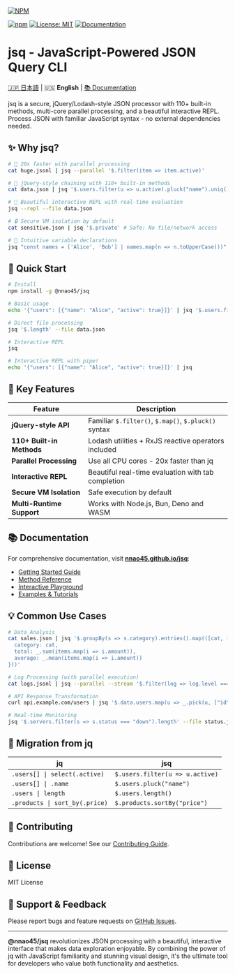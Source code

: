 [![NPM](https://nodei.co/npm/@nnao45/jsq.png)](https://www.npmjs.com/package/@nnao45/jsq)


[![npm](https://img.shields.io/npm/v/@nnao45/jsq.svg)](https://www.npmjs.com/package/@nnao45/jsq)
[![License: MIT](https://img.shields.io/badge/License-MIT-yellow.svg)](https://opensource.org/licenses/MIT)
[![Documentation](https://img.shields.io/badge/docs-nnao45.github.io%2Fjsq-blue)](https://nnao45.github.io/jsq)

# jsq - JavaScript-Powered JSON Query CLI

[🇯🇵 日本語](README.ja.md) | 🇺🇸 **English** | [📚 Documentation](https://nnao45.github.io/jsq)

jsq is a secure, jQuery/Lodash-style JSON processor with 110+ built-in methods, multi-core parallel processing, and a beautiful interactive REPL. Process JSON with familiar JavaScript syntax - no external dependencies needed.

## ✨ Why jsq?

```bash
# 🚀 20x faster with parallel processing
cat huge.jsonl | jsq --parallel '$.filter(item => item.active)'

# 🔗 jQuery-style chaining with 110+ built-in methods  
cat data.json | jsq '$.users.filter(u => u.active).pluck("name").uniq()'

# 🎨 Beautiful interactive REPL with real-time evaluation
jsq --repl --file data.json

# 🔒 Secure VM isolation by default
cat sensitive.json | jsq '$.private' # Safe: No file/network access

# 📝 Intuitive variable declarations
jsq "const names = ['Alice', 'Bob'] | names.map(n => n.toUpperCase())"
```

## 🚀 Quick Start

```bash
# Install
npm install -g @nnao45/jsq

# Basic usage
echo '{"users": [{"name": "Alice", "active": true}]}' | jsq '$.users.filter(u => u.active)'

# Direct file processing
jsq '$.length' --file data.json

# Interactive REPL
jsq 

# Interactive REPL with pipe!
echo '{"users": [{"name": "Alice", "active": true}]}' | jsq 
```

## 🌟 Key Features

| Feature | Description                                          |
|---------|------------------------------------------------------|
| **jQuery-style API** | Familiar `$.filter()`, `$.map()`, `$.pluck()` syntax |
| **110+ Built-in Methods** | Lodash utilities + RxJS reactive operators included  |
| **Parallel Processing** | Use all CPU cores - 20x faster than jq               |
| **Interactive REPL** | Beautiful real-time evaluation with tab completion   |
| **Secure VM Isolation** | Safe execution by default                            |
| **Multi-Runtime Support** | Works with Node.js, Bun, Deno and WASM               |

## 📚 Documentation

For comprehensive documentation, visit **[nnao45.github.io/jsq](https://nnao45.github.io/jsq)**:

- [Getting Started Guide](https://nnao45.github.io/jsq/getting-started)
- [Method Reference](https://nnao45.github.io/jsq/smart-dollar-methods)
- [Interactive Playground](https://nnao45.github.io/jsq/repl)
- [Examples & Tutorials](https://nnao45.github.io/jsq)

## 💡 Common Use Cases

```bash
# Data Analysis
cat sales.json | jsq '$.groupBy(s => s.category).entries().map(([cat, items]) => ({
  category: cat,
  total: _.sum(items.map(i => i.amount)),
  average: _.mean(items.map(i => i.amount))
}))'

# Log Processing (with parallel execution)
cat logs.jsonl | jsq --parallel --stream '$.filter(log => log.level === "error")'

# API Response Transformation
curl api.example.com/users | jsq '$.data.users.map(u => _.pick(u, ["id", "name", "email"]))'

# Real-time Monitoring
jsq '$.servers.filter(s => s.status === "down").length' --file status.json --watch
```

## 🔄 Migration from jq

| jq | jsq |
|----|-----|
| `.users[] \| select(.active)` | `$.users.filter(u => u.active)` |
| `.users[] \| .name` | `$.users.pluck("name")` |
| `.users \| length` | `$.users.length()` |
| `.products \| sort_by(.price)` | `$.products.sortBy("price")` |

## 🤝 Contributing

Contributions are welcome! See our [Contributing Guide](https://github.com/nnao45/jsq/blob/main/CONTRIBUTING.md).

## 📄 License

MIT License

## 🤝 Support & Feedback

Please report bugs and feature requests on [GitHub Issues](https://github.com/nnao45/jsq/issues).

---

**@nnao45/jsq** revolutionizes JSON processing with a beautiful, interactive interface that makes data exploration enjoyable. By combining the power of jq with JavaScript familiarity and stunning visual design, it's the ultimate tool for developers who value both functionality and aesthetics.